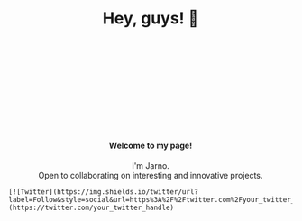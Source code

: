 <div>

  <h1 align="center">Hey, guys! 👋</h1>

  <h4 align="center" style="margin-top: 200px;">Welcome to my page!</h4>
  <p align="center">I'm Jarno. <br/> Open to collaborating on interesting and innovative projects.
  </p>

  
    [![Twitter](https://img.shields.io/twitter/url?label=Follow&style=social&url=https%3A%2F%2Ftwitter.com%2Fyour_twitter_handle)](https://twitter.com/your_twitter_handle)



</div>
